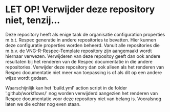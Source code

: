 # LET OP! Verwijder deze repository niet, tenzij...

Deze repository heeft als enige taak de organisatie configuration properties m.b.t. Respec generatie in andere repositories te bevatten. Hier kunnen deze configuratie properties worden beheerd.
Vanuit alle repositories die m.b.v. de VNG-R-Respec-Template repository zijn aangemaakt wordt hiernaar verwezen. Verwijderen van deze repositoy geeft dan ook andere resultaten bij het renderen van de Respec documentatie in die andere repositories.
Verwijder deze repository dan ook alleen als het renderen van Respec documentatie niet meer van toepassing is of als dit op een andere wijze wordt gedaan.

Waarschijnlijk kan het 'build.yml' action script in de folder '.github/workflows/' nog worden verwijderd aangezien het renderen van Respec documentatie voor deze repository niet van belang is. Vooralsnog laten we die echter nog even staan.
